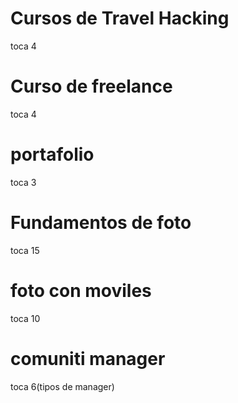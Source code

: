 # Cursos de Travel Hacking 
toca 4
# Curso de freelance
toca 4
# portafolio 
toca 3
# Fundamentos de foto
toca 15
# foto con moviles
toca 10
# comuniti manager 
toca 6(tipos de manager)
